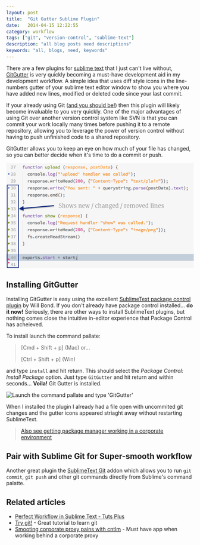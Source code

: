 ```yaml
---
layout: post
title:  "Git Gutter Sublime Plugin"
date:   2014-04-15 12:22:55
category: workflow
tags: ["git", "version-control", "sublime-text"]
description: "all blog posts need descriptions"
keywords: "all, blogs, need, keywords"
---
```


There are a few plugins for [sublime text][sublime-text] that I just can't live without, [GitGutter][gitgutter] is very quickly becoming a must-have development aid in my development workflow.  A simple idea that uses diff style icons in the line-numbers gutter of your sublime text editor window to show you where you have added new lines, modified or deleted code since your last commit.

If your already using Git ([and you should be!](http://insertwhyusegitlink)) then this plugin will likely become invaluable to you very quickly.   One of the major advantages of using Git over another version control system like SVN is that you can commit your work locally many times before pushing it to a remote repository, allowing you to leverage the power of version control without having to push unfinished code to a shared repository.

GitGutter allows you to keep an eye on how much of your file has changed, so you can better decide when it's time to do a commit or push.

![GitGutter in action](/assets/img/gittgutter-in-action.png)

## Installing GitGutter
Installing GitGutter is easy using the excellent [SublimeText package control plugin](https://sublime.wbond.net/installation) by Will Bond.  If you don't already have package control installed... **do it now!** Seriously, there are other ways to install SublimeText plugins, but nothing comes close the intuitive in-editor experience that Package Control has acheieved.

To install launch the command pallate:

> [Cmd + Shift + p] (Mac) or...
>
> [Ctrl + Shift + p] (Win)

and type `install` and hit return.  This should select the _Package Control: Install Package_ option. Just type `GitGutter` and hit return and within seconds... **Voila!** Git Gutter is installed.

![Launch the command pallate and type 'GitGutter'](http://gitgutterimage.jpg)

When I installed the plugin I already had a file open with uncommited git changes and the gutter icons appeared striaght away without restarting SublimeText.

> [Also see getting package manager working in a corporate environment](http://jmoxon.net/other-article-i-need-to-write)

## Pair with Sublime Git for Super-smooth workflow

Another great plugin the [SublimeText Git](https://github.com/kemayo/sublime-text-git/wiki) addon which allows you to run `git commit`, `git push` and other git commands directly from Sublime's command palatte.

## Related articles
* [Perfect Workflow in Sublime Text - Tuts Plus][perfectSublimeWorflow]
* [Try git!][try-git] - Great tutorial to learn git
* [Smooting corporate proxy pains with cntlm][cntlm] - Must have app when working behind a corporate proxy


[gitgutter]: http://wbond.net/packages/gitgutter
[perfectSublimeWorflow]: http://code.tutsplus.com/articles/perfect-workflow-in-sublime-text-free-course--net-27293
[cntlm]: http://setting-up-cntlm-link
[sublime-text]: http://sublimetext.com/3/
[try-git]: http://trygit.github.io
